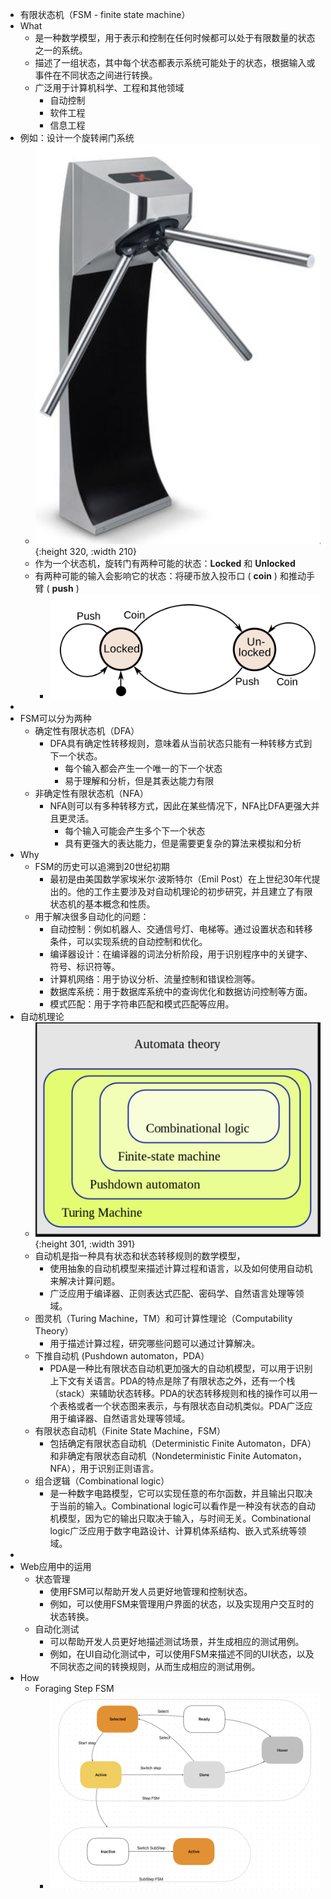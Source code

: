 - 有限状态机（FSM - finite state machine）
- What
	- 是一种数学模型，用于表示和控制在任何时候都可以处于有限数量的状态之一的系统。
	- 描述了一组状态，其中每个状态都表示系统可能处于的状态，根据输入或事件在不同状态之间进行转换。
	- 广泛用于计算机科学、工程和其他领域
		- 自动控制
		- 软件工程
		- 信息工程
- 例如：设计一个旋转闸门系统
	- ![image.png](../assets/image_1686371299704_0.png){:height 320, :width 210}
	- 作为一个状态机，旋转门有两种可能的状态：**Locked** 和 **Unlocked**
	- 有两种可能的输入会影响它的状态：将硬币放入投币口 ( **coin** ) 和推动手臂 ( **push** )
		- ![image.png](../assets/image_1686371336593_0.png)
-
- FSM可以分为两种
	- 确定性有限状态机（DFA）
		- DFA具有确定性转移规则，意味着从当前状态只能有一种转移方式到下一个状态。
			- 每个输入都会产生一个唯一的下一个状态
			- 易于理解和分析，但是其表达能力有限
	- 非确定性有限状态机（NFA）
		- NFA则可以有多种转移方式，因此在某些情况下，NFA比DFA更强大并且更灵活。
			- 每个输入可能会产生多个下一个状态
			- 具有更强大的表达能力，但是需要更复杂的算法来模拟和分析
- Why
	- FSM的历史可以追溯到20世纪初期
		- 最初是由美国数学家埃米尔·波斯特尔（Emil Post）在上世纪30年代提出的。他的工作主要涉及对自动机理论的初步研究，并且建立了有限状态机的基本概念和性质。
	- 用于解决很多自动化的问题：
		- 自动控制：例如机器人、交通信号灯、电梯等。通过设置状态和转移条件，可以实现系统的自动控制和优化。
		- 编译器设计：在编译器的词法分析阶段，用于识别程序中的关键字、符号、标识符等。
		- 计算机网络：用于协议分析、流量控制和错误检测等。
		- 数据库系统：用于数据库系统中的查询优化和数据访问控制等方面。
		- 模式匹配：用于字符串匹配和模式匹配等应用。
- 自动机理论
	- ![image.png](../assets/image_1686371431587_0.png){:height 301, :width 391}
	- 自动机是指一种具有状态和状态转移规则的数学模型，
		- 使用抽象的自动机模型来描述计算过程和语言，以及如何使用自动机来解决计算问题。
		- 广泛应用于编译器、正则表达式匹配、密码学、自然语言处理等领域。
	- 图灵机（Turing Machine，TM）和可计算性理论（Computability Theory）
		- 用于描述计算过程，研究哪些问题可以通过计算解决。
	- 下推自动机 (Pushdown automaton，PDA）
		- PDA是一种比有限状态自动机更加强大的自动机模型，可以用于识别上下文有关语言。PDA的特点是除了有限状态之外，还有一个栈（stack）来辅助状态转移。PDA的状态转移规则和栈的操作可以用一个表格或者一个状态图来表示，与有限状态自动机类似。PDA广泛应用于编译器、自然语言处理等领域。
	- 有限状态自动机（Finite State Machine，FSM）
		- 包括确定有限状态自动机（Deterministic Finite Automaton，DFA）和非确定有限状态自动机（Nondeterministic Finite Automaton，NFA），用于识别正则语言。
	- 组合逻辑（Combinational logic）
		- 是一种数字电路模型，它可以实现任意的布尔函数，并且输出只取决于当前的输入。Combinational logic可以看作是一种没有状态的自动机模型，因为它的输出只取决于输入，与时间无关。Combinational logic广泛应用于数字电路设计、计算机体系结构、嵌入式系统等领域。
-
- Web应用中的运用
	- 状态管理
		- 使用FSM可以帮助开发人员更好地管理和控制状态。
		- 例如，可以使用FSM来管理用户界面的状态，以及实现用户交互时的状态转换。
	- 自动化测试
		- 可以帮助开发人员更好地描述测试场景，并生成相应的测试用例。
		- 例如，在UI自动化测试中，可以使用FSM来描述不同的UI状态，以及不同状态之间的转换规则，从而生成相应的测试用例。
- How
	- Foraging Step FSM
		- ![image.png](../assets/image_1686371542250_0.png)